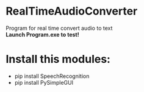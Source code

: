 # RealTimeAudioConverter
Program for real time convert audio to text  
**Launch Program.exe to test!**

# Install this modules: #
* pip install SpeechRecognition
* pip install PySimpleGUI
